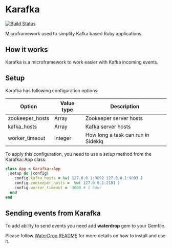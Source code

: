 # Karafka

[![Build Status](https://travis-ci.org/karafka/karafka.png)](https://travis-ci.org/karafka/karafka)

Microframework used to simplify Kafka based Ruby applications

## How it works

Karafka is a microframework to work easier with Kafka incoming events.

## Setup

Karafka has following configuration options:

| Option                  | Value type    | Description                        |
|-------------------------|---------------|------------------------------------|
| zookeeper_hosts         | Array<String> | Zookeeper server hosts             |
| kafka_hosts             | Array<String> | Kafka server hosts                 |
| worker_timeout          | Integer       | How long a task can run in Sidekiq |

To apply this configuration, you need to use a *setup* method from the Karafka::App class:

```ruby
class App < Karafka::App
  setup do |config|
    config.kafka_hosts = %w( 127.0.0.1:9092 127.0.0.1:9093 )
    config.zookeeper_hosts =  %w( 127.0.0.1:2181 )
    config.worker_timeout =  3600 # 1 hour
  end
end

```

## Sending events from Karafka

To add ability to send events you need add **waterdrop** gem to your Gemfile.

Please follow [WaterDrop README](https://github.com/karafka/waterdrop/blob/master/README.md) for more details on how to install and use it.
